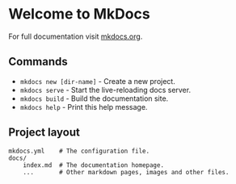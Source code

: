 Welcome to MkDocs
=================
For full documentation visit [mkdocs.org](https://www.mkdocs.org).

Commands
--------
* `mkdocs new [dir-name]` - Create a new project.
* `mkdocs serve` - Start the live-reloading docs server.
* `mkdocs build` - Build the documentation site.
* `mkdocs help` - Print this help message.

Project layout
--------------
    mkdocs.yml    # The configuration file.
    docs/
        index.md  # The documentation homepage.
        ...       # Other markdown pages, images and other files.
